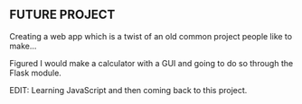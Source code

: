 ## FUTURE PROJECT

Creating a web app which is a twist of an old common project people like to make...

Figured I would make a calculator with a GUI and going to do so through the Flask module.

EDIT: Learning JavaScript and then coming back to this project.
